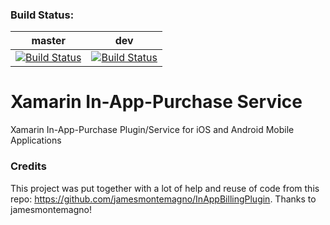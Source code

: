 ### Build Status:

master | dev
------------ | -------------
[![Build Status](https://dev.azure.com/cn-github-builds/GitHub%20Builds/_apis/build/status/companova.XamarinInAppPurchaseService?branchName=master)](https://dev.azure.com/cn-github-builds/GitHub%20Builds/_build/latest?definitionId=2&branchName=master)|[![Build Status](https://dev.azure.com/cn-github-builds/GitHub%20Builds/_apis/build/status/companova.XamarinInAppPurchaseService?branchName=dev)](https://dev.azure.com/cn-github-builds/GitHub%20Builds/_build/latest?definitionId=2&branchName=dev)

# Xamarin In-App-Purchase Service
Xamarin In-App-Purchase Plugin/Service for iOS and Android Mobile Applications

### Credits
This project was put together with a lot of help and reuse of code from this repo: https://github.com/jamesmontemagno/InAppBillingPlugin. Thanks to jamesmontemagno!
